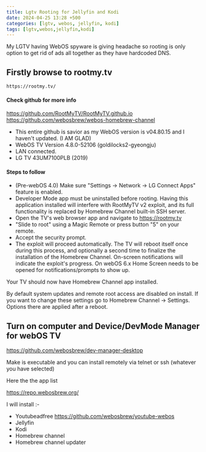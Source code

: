 ```yaml
---
title: Lgtv Rooting for Jellyfin and Kodi
date: 2024-04-25 13:28 +500
categories: [lgtv, webos, jellyfin, kodi]
tags: [lgtv,webos,jellyfin,kodi]
---
```


My LGTV having WebOS spyware is giving  headache so rooting is only option to get rid of ads all together as they have hardcoded DNS.

## Firstly browse to rootmy.tv
```
https://rootmy.tv/
```
#### Check github for more info

<https://github.com/RootMyTV/RootMyTV.github.io>
<https://github.com/webosbrew/webos-homebrew-channel>

* This entire github is savior as my WebOS version is v04.80.15 and I haven't updated. (I AM GLAD)
* WebOS TV Version 4.8.0-52106 (goldilocks2-gyeongju)
* LAN connected.
* LG TV 43UM7100PLB (2019)

#### Steps to follow

* (Pre-webOS 4.0) Make sure "Settings → Network → LG Connect Apps" feature is enabled.
* Developer Mode app must be uninstalled before rooting. Having this application installed will interfere with RootMyTV v2 exploit, and its full functionality is replaced by Homebrew Channel built-in SSH server.
* Open the TV's web browser app and navigate to https://rootmy.tv
* "Slide to root" using a Magic Remote or press button "5" on your remote.
* Accept the security prompt.
* The exploit will proceed automatically. The TV will reboot itself once during this process, and optionally a second time to finalize the installation of the Homebrew Channel. On-screen notifications will indicate the exploit's progress. On webOS 6.x Home Screen needs to be opened for notifications/prompts to show up.

Your TV should now have Homebrew Channel app installed.

By default system updates and remote root access are disabled on install. If you want to change these settings go to Homebrew Channel → Settings. Options there are applied after a reboot.

## Turn on computer and Device/DevMode Manager for webOS TV 

<https://github.com/webosbrew/dev-manager-desktop>

Make is executable and you can install remotely via telnet or ssh (whatever you have selected)

Here the the app list 

<https://repo.webosbrew.org/>

I will install :-

* Youtubeadfree <https://github.com/webosbrew/youtube-webos>
* Jellyfin
* Kodi
* Homebrew channel
* Homebrew channel updater